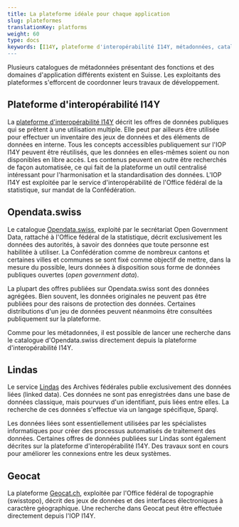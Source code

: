 ```yaml
---
title: La plateforme idéale pour chaque application
slug: plateformes
translationKey: platforms
weight: 60
type: docs
keywords: [I14Y, plateforme d'interopérabilité I14Y, métadonnées, catalogue de métadonnées, Lindas, Opendata, Opendata.swiss, Geocat]
---
```


Plusieurs catalogues de métadonnées présentant des fonctions et des domaines d'application différents existent en Suisse. Les exploitants des plateformes s'efforcent de coordonner leurs travaux de développement.

## Plateforme d'interopérabilité I14Y
La [plateforme d'interopérabilité I14Y](https://i14y.admin.ch) décrit les offres de données publiques qui se prêtent à une utilisation multiple. Elle peut par ailleurs être utilisée pour effectuer un inventaire des jeux de données et des éléments de données en interne. Tous les concepts accessibles publiquement sur l'IOP I14Y peuvent être réutilisés, que les données en elles-mêmes soient ou non disponibles en libre accès. Les contenus peuvent en outre être recherchés de façon automatisée, ce qui fait de la plateforme un outil centralisé intéressant pour l'harmonisation et la standardisation des données. L'IOP I14Y est exploitée par le service d'interopérabilité de l'Office fédéral de la statistique, sur mandat de la Confédération. 

## Opendata.swiss
Le catalogue [Opendata.swiss](https://opendata.swiss), exploité par le secrétariat Open Government Data, rattaché à l'Office fédéral de la statistique, décrit exclusivement les données des autorités, à savoir des données que toute personne est habilitée à utiliser. La Confédération comme de nombreux cantons et certaines villes et communes se sont fixé comme objectif de mettre, dans la mesure du possible, leurs données à disposition sous forme de données publiques ouvertes (_open government data_). 

La plupart des offres publiées sur Opendata.swiss sont des données agrégées. Bien souvent, les données originales ne peuvent pas être publiées pour des raisons de protection des données. Certaines distributions d'un jeu de données peuvent néanmoins être consultées publiquement sur la plateforme.  

Comme pour les métadonnées, il est possible de lancer une recherche dans le catalogue d'Opendata.swiss directement depuis la plateforme d'interopérabilité I14Y.

## Lindas
Le service [Lindas](https://lindas.admin.ch) des Archives fédérales publie exclusivement des données liées (linked data). Ces données ne sont pas enregistrées dans une base de données classique, mais pourvues d'un identifiant, puis liées entre elles. La recherche de ces données s'effectue via un langage spécifique, Sparql. 

Les données liées sont essentiellement utilisées par les spécialistes informatiques pour créer des processus automatisés de traitement des données. Certaines offres de données publiées sur Lindas sont également décrites sur la plateforme d'interopérabilité I14Y. Des travaux sont en cours pour améliorer les connexions entre les deux systèmes. 

## Geocat
La plateforme [Geocat.ch](https://geocat.ch), exploitée par l'Office fédéral de topographie (swisstopo), décrit des jeux de données et des interfaces électroniques à caractère géographique. Une recherche dans Geocat peut être effectuée directement depuis l'IOP I14Y. 